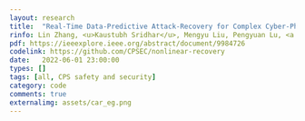 ```yaml
---
layout: research
title:  "Real-Time Data-Predictive Attack-Recovery for Complex Cyber-Physical Systems."
rinfo: Lin Zhang, <u>Kaustubh Sridhar</u>, Mengyu Liu, Pengyuan Lu, <a href="https://shinchern.github.io/">Xin Chen</a>, <a href="https://sites.google.com/site/fanxink/">Fanxin Kong</a>, <a href="https://www.cis.upenn.edu/~sokolsky/">Oleg Sokolsky</a>, <a href="https://www.cis.upenn.edu/~lee/home/index.shtml">Insup Lee</a>. <ul>➥ IEEE Real-Time and Embedded Technology and Applications Symposium (RTAS) 2023.</ul>
pdf: https://ieeexplore.ieee.org/abstract/document/9984726
codelink: https://github.com/CPSEC/nonlinear-recovery
date:   2022-06-01 23:00:00
types: []
tags: [all, CPS safety and security]
category: code
comments: true
externalimg: assets/car_eg.png
---
```

